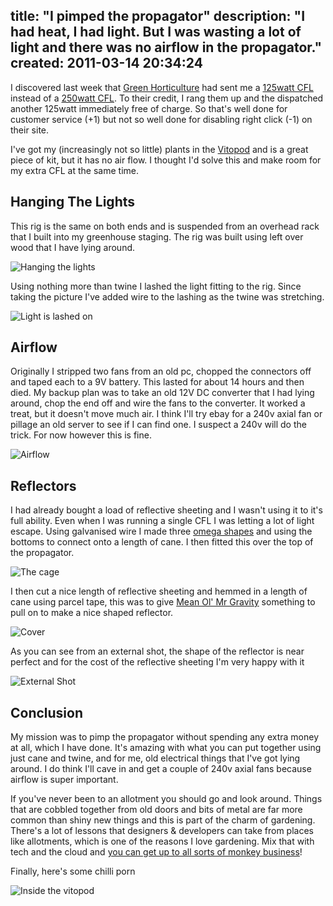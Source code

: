 title: "I pimped the propagator"
description: "I had heat, I had light. But I was wasting a lot of light and there was no airflow in the propagator."
created: 2011-03-14 20:34:24
---

I discovered last week that [Green Horticulture][2] had sent me a [125watt CFL][2] instead of a [250watt CFL][2]. To their credit, I rang them up and the dispatched another 125watt immediately free of charge. So that's well done for customer service (+1) but not so well done for disabling right click (-1) on their site.  

I've got my (increasingly not so little) plants in the [Vitopod][1] and is a great piece of kit, but it has no air flow. I thought I'd solve this and make room for my extra CFL at the same time.

## Hanging The Lights

This rig is the same on both ends and is suspended from an overhead rack that I built into my greenhouse staging. The rig was built using left over wood that I have lying around.

![Hanging the lights](http://media.jamiecurle.com/uploads/2011/03/14/blogimage/Hanging_the_lights.850x600.jpg)

Using nothing more than twine I  lashed the light fitting to the rig. Since taking the picture I've added wire to the lashing as the twine was stretching.

![Light is lashed on](http://media.jamiecurle.com/uploads/2011/03/14/blogimage/Light_is_lashed_on.850x600.jpg)

## Airflow

Originally I stripped two fans from an old pc, chopped the connectors off and taped each to a 9V battery. This lasted for about 14 hours and then died.  My backup plan was to take an old 12V DC converter that I had lying around, chop the end off and wire the fans to the converter.  It worked a treat, but it doesn't move much air. I think I'll try ebay for a 240v axial fan or pillage an old server to see if I can find one. I suspect a 240v will do the trick. For now however this is fine.

![Airflow](http://media.jamiecurle.com/uploads/2011/03/14/blogimage/Airflow.850x600.jpg)

## Reflectors

I had already bought a load of reflective sheeting and I wasn't using it to it's full ability. Even when I was running a single CFL I was letting a lot of light escape.  Using galvanised wire I made three [omega shapes][3] and using the bottoms to connect onto a length of cane.  I then fitted this over the top of the propagator.

![The cage](http://media.jamiecurle.com/uploads/2011/03/14/blogimage/The_cage.850x600.jpg)

I then cut a nice length of reflective sheeting and hemmed in a length of cane using parcel tape, this was to give [Mean Ol' Mr Gravity][4] something to pull on to make a nice shaped reflector. 

![Cover](http://media.jamiecurle.com/uploads/2011/03/14/blogimage/Cover.850x600.jpg)

As you can see from an external shot, the shape of the reflector is near perfect and for the cost of the reflective sheeting I'm very happy with it

![External Shot](http://media.jamiecurle.com/uploads/2011/03/14/blogimage/External_Shot.850x600.jpg)

## Conclusion

My mission was to pimp the propagator without spending any extra money at all, which I have done.  It's amazing with what you can put together using just cane and twine, and for me, old electrical things that I've got lying around. I do think I'll cave in and get a couple of 240v axial fans because airflow is super important.

If you've never been to an allotment you should go and look around.  Things that are cobbled together from old doors and bits of metal are far more common than shiny new things and this is part of the charm of gardening.  There's a lot of lessons that designers & developers can take from places like allotments, which is one of the reasons I love gardening.  Mix that with tech and the cloud and [you can get up to all sorts of monkey business][5]!

Finally, here's some chilli porn

![Inside the vitopod](http://media.jamiecurle.com/uploads/2011/03/14/blogimage/Inside_the_vitopod.850x600.jpg)




[1]: http://www.greenhousesensation.co.uk/product-range/pod-range/vitopod-propagator.html
[2]: http://www.greenshorticulture.co.uk/CFL-Lights-95/CFL-Lamps-125/Maxibright-CFL-Lamps-1272.asp
[3]: http://en.wikipedia.org/wiki/Omega
[4]: http://aasgaardco.com/store/store.php?crn=199&rn=347&action=show_detail
[5]: http://www.arduino.cc/cgi-bin/yabb2/YaBB.pl?num=1212611752/1